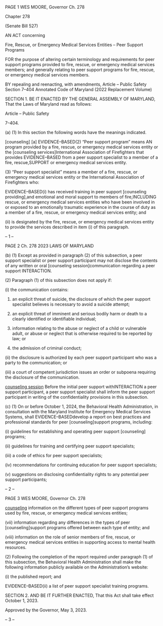 PAGE 1
WES MOORE, Governor Ch. 278

Chapter 278

(Senate Bill 527)

AN ACT concerning

Fire, Rescue, or Emergency Medical Services Entities – Peer Support Programs

FOR the purpose of altering certain terminology and requirements for peer support
programs provided to fire, rescue, or emergency medical services members; and
generally relating to peer support programs for fire, rescue, or emergency medical
services members.

BY repealing and reenacting, with amendments,
Article – Public Safety
Section 7–404
Annotated Code of Maryland
(2022 Replacement Volume)

SECTION 1. BE IT ENACTED BY THE GENERAL ASSEMBLY OF MARYLAND,
That the Laws of Maryland read as follows:

Article – Public Safety

7–404.

(a) (1) In this section the following words have the meanings indicated.

[counseling] [a] EVIDENCE–BASED(2) “Peer support program” means AN
program provided by a fire, rescue, or emergency medical services entity or the
[counseling services]International Association of Firefighters that provides
EVIDENCE–BASED from a peer support specialist to a member of a fire, rescue,SUPPORT
or emergency medical services entity.

(3) “Peer support specialist” means a member of a fire, rescue, or
emergency medical services entity or the International Association of Firefighters who:

EVIDENCE–BASED(i) has received training in peer support
[counseling providing],and emotional and moral support to members of fire,INCLUDING
rescue, or emergency medical services entities who have been involved in or exposed to an
emotionally traumatic experience in the course of duty as a member of a fire, rescue, or
emergency medical services entity; and

(ii) is designated by the fire, rescue, or emergency medical services
entity to provide the services described in item (i) of this paragraph.

– 1 –

PAGE 2
Ch. 278 2023 LAWS OF MARYLAND

(b) (1) Except as provided in paragraph (2) of this subsection, a peer support
specialist or peer support participant may not disclose the contents of any written or oral
[counseling session]communication regarding a peer support INTERACTION.

(2) Paragraph (1) of this subsection does not apply if:

(i) the communication contains:

1. an explicit threat of suicide, the disclosure of which the
peer support specialist believes is necessary to avoid a suicide attempt;

2. an explicit threat of imminent and serious bodily harm or
death to a clearly identified or identifiable individual;

3. information relating to the abuse or neglect of a child or
vulnerable adult, or abuse or neglect that is otherwise required to be reported by law; or

4. the admission of criminal conduct;

(ii) the disclosure is authorized by each peer support participant who
was a party to the communication; or

(iii) a court of competent jurisdiction issues an order or subpoena
requiring the disclosure of the communication.

[counseling session](3) Before the initial peer support withINTERACTION
a peer support participant, a peer support specialist shall inform the peer support
participant in writing of the confidentiality provisions in this subsection.

(c) (1) On or before October 1, 2024, the Behavioral Health Administration, in
consultation with the Maryland Institute for Emergency Medical Services Systems, shall
EVIDENCE–BASEDdevelop a report on best practices and professional standards for peer
[counseling]support programs, including:

(i) guidelines for establishing and operating peer support
[counseling] programs;

(ii) guidelines for training and certifying peer support specialists;

(iii) a code of ethics for peer support specialists;

(iv) recommendations for continuing education for peer support
specialists;

(v) suggestions on disclosing confidentiality rights to any potential
peer support participants;

– 2 –

PAGE 3
WES MOORE, Governor Ch. 278

[counseling](vi) information on the different types of peer support
programs used by fire, rescue, or emergency medical services entities;

(vii) information regarding any differences in the types of peer
[counseling]support programs offered between each type of entity; and

(viii) information on the role of senior members of fire, rescue, or
emergency medical services entities in supporting access to mental health resources.

(2) Following the completion of the report required under paragraph (1) of
this subsection, the Behavioral Health Administration shall make the following
information publicly available on the Administration’s website:

(i) the published report; and

EVIDENCE–BASED(ii) a list of peer support specialist training
programs.

SECTION 2. AND BE IT FURTHER ENACTED, That this Act shall take effect
October 1, 2023.

Approved by the Governor, May 3, 2023.

– 3 –